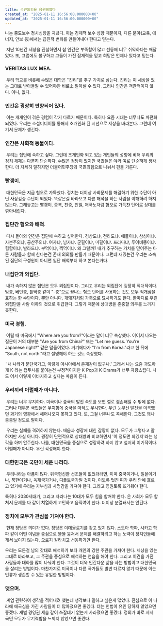 ```yaml
---
title: 국민의힘을 응원했었다
created_at: "2025-01-11 16:56:00.000000+00"
updated_at: "2025-01-11 16:56:00.000000+00"
---
```


나는 중도보수 정치성향을 지녔다. 이는 경제적 보수 성향 때문이지, 다른 분야(교육, 에너지, 안보 등)에서는 급진적 변화를 만들어내야 한다고 믿는다.

​
지난 10년간 세상을 관찰하면서 참 인간은 부족함이 많고 선동에 너무 취약하다는 깨달았다. 또, 그럼에도 불구하고 그들이 가진 잠재력을 믿고 희망은 언제나 있다고 믿는다.
​
### VERITAS LUX MEA.
​
우리 학교를 비롯해 수많은 대학은 "진리"를 추구 가치로 삼는다. 진리는 이 세상을 있는 그대로 받아들일 수 있어야만 비로소 알아낼 수 있다. 그러나 인간은 객관적이지 않다. 아니, 없다.
​
### 인간은 굉장히 편향되어 있다.
​
이는 개개인이 겪은 경험이 각기 다르기 때문이다. 특히나 요즘 시대는 너무나도 파편화 되었다. 우리는 소셜미디어를 통해서 초개인화 된 시선으로 세상을 바라본다. 그런데 여기서 문제가 생긴다.
​
### 인간은 사회적 동물이다.
​
우리는 집단에 속하고 싶다. 그런데 초개인화 되고 있는 개인들의 성향에 비해 우리의 정치 체제는 다분히 단순하다. 수많은 정당이 있지만 국민들은 야와 여로 단순하게 생각한다. 더 자세히 말하자면 더불어민주당과 국민의힘으로 나눠서 편을 가른다.
​
### 빨갱이.
​
대한민국은 지금 혐오로 가득찼다. 정치는 더이상 사회문제를 해결하기 위한 수단이 아닌 사상검증 수단이 되었다. 똑같은걸 바라보고 다른 해석을 하는 사람을 이해하려 하지 않는다. 그래놓고는 빨갱이, 종북, 친중, 친일, 매국노처럼 혐오로 가득찬 단어로 상대를 깎아내린다.
​
### 집단간 혐오와 배척.
​
다시 돌아와 인간은 집단에 속하고 싶어한다. 경상도냐, 전라도냐. 애플이냐, 삼성이냐. 자본주의냐, 공산주의냐. 여자냐, 남자냐. 군필이냐, 미필이냐. 프라다냐, 루이비똥이냐. 힙합이냐, 발라드냐. 부먹이냐, 찍먹이냐. 왜 그럴까? 내가 추구하는 가치를 믿어주는 다른 사람들과 함께 한다는건 존재 의의를 만들기 때문이다. 그런데 재밌는건 우리는 소속된 집단의 구성원이 아니면 일단 배척부터 하고 본다는거다.
​
### 내집단과 외집단.
​
내가 속하지 않은 집단은 모두 외집단이다. 그리고 우리는 외집단에 굉장히 적대적이다. 맘충, 베인충, 틀딱충 같이 "-충"으로 끝나는 혐오 단어를 사용하는 것도  모두 적개심을 표하는 한 수단이다. 뿐만 아니다. 개돼지처럼 가축으로 묘사하기도 한다. 한마디로 우린 외집단을 사람 이하의 것으로 취급한다. 그렇기 때문에 상대방을 존중할 의무를 느끼지 못한다.
​
### 미국 경험.
​
어릴 때 미국에서 "Where are you from?"이라는 말이 너무 속상했다. 이어서 나오는 질문이 거의 대부분 "Are you from China?" 또는 "Let me guess. You're Japanese right?" 같은 말들이었다. 거기에다가 "I'm from Korea."라고 한 뒤에 "South, not north."라고 설명해야 하는 것도 속상했다.

​
'내 나라가 분단국가고, 이렇게 아시아에서 존재감이 없구나.' 그래서 나는 요즘 과도하게 K-라는 접두사를 붙이는건 부정적이지만 K-Pop과 K-Drama가 너무 자랑스럽다. 나도 어서 이렇게 이바지하고 싶다는 마음이 든다.
​
### 우리끼리 이럴때가 아니다.
​
우리는 너무 무지하다. 미국이나 중국의 발전 속도를 보면 절로 겸손해질 수 밖에 없다. 그러나 대부분 국민들은 무지함에 중국을 아직도 무시한다. 우린 눈부신 발전을 이룩했던 과거의 영광에서 헤어나오지 못하고 있다. 또, 그걸 너무나도 곡해한다. 그것도 꽤나 중증일 정도로 말이다.

​
우리는 실패를 격려하지 않는다. 배움과 성장에 대한 갈망이 없다. 모두가 그렇다고 말하지만 사실 아니다. 굉장히 단편적으로 상대방과 비교하면서 '이 정도면 되겠지'라는 생각을 하며 안주한다. 나를, 대한민국을 중심으로 성장하려 하지 않고 철저히 이기적이다. 이럴때가 아니다. 우린 각성해야 한다.
​
### 대한민국은 국민이 세운 나라다.
​
우리나라는 아픔이 많다. 위국헌신한 선조들이 없었더라면, 이미 중국이거나, 일본이거나, 북한이거나, 독재국가거나, 디폴트국가일 것이다. 이토록 멋진 피가 우리 안에 흐르고 있기에 우리는 자부심과 사명감을 가져야 한다. 그리고 영원토록 뜨거워야 한다. 
​

특히나 2030세대가, 그리고 자라나는 10대가 모두 힘을 합쳐야 한다. 온 사회가 모두 합쳐서 문제를 다 같이 치열하게 고민하고 움직여야 한다. 더이상 분열돼서는 안된다. 
​
### 정치에 모두가 관심을 가져야 한다.
​
현재 정당은 의미가 없다. 정당은 이데올로기를 갖고 있지 않다. 스토아 학파, 시카고 학파 같이 어떤 이념을 중심으로 똘똘 뭉쳐서 문제를 해결하려고 하는 노력이 정치인들에게서 보이지 않는다. 오로지 갈라치고 선동하기만 한다. 
​

우리는 모든걸 남의 잣대로 해석하기 보다 개인의 강한 주관을 가져야 한다. 세상을 있는 그대로 바라보고, 그 주관을 중심으로 해석하는 연습을 해야 한다. 그리고 이견을 가진 사람들과 대화를 많이 나눠야 한다. 그것이 더욱 인간다운 삶을 사는 방법이고 대한민국을 살리는 방법이다. 마찬가지로 미국이나 다른 국가들도 별반 다르지 않기 때문에 이는 인류가 생존할 수 있는 유일한 방법이다.
​
### 맺으며.
​
계엄 관련하여 생각을 적어내려 했는데 생각보다 말하고 싶은게 많았다. 진심으로 이 나라에 애국심을 가진 사람들이 더 많아졌으면 좋겠다. 더는 헌법이 유린 당하지 않았으면 좋겠다. 재벌 경영권 세습 같이 쓰잘데기 없는게 사라졌으면 좋겠다. 정의가 바로 서서 국민 모두가 무기력함을 느끼지 않았으면 좋겠다.